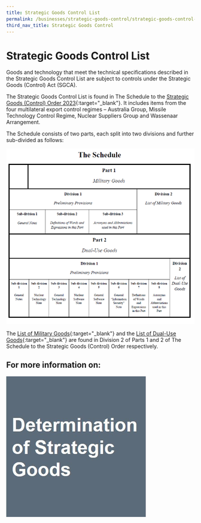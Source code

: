 ```yaml
---
title: Strategic Goods Control List
permalink: /businesses/strategic-goods-control/strategic-goods-control-list/
third_nav_title: Strategic Goods Control
---
```

# Strategic Goods Control List

Goods and technology that meet the technical specifications described in the Strategic Goods Control List are subject to controls under the Strategic Goods (Control) Act (SGCA).

The Strategic Goods Control List is found in The Schedule to the  [Strategic Goods (Control) Order 2023](https://sso.agc.gov.sg/SL/SGCA2002-S564-2021?DocDate=20220801&ValidDate=20221001){:target="_blank"}. It includes items from the four multilateral export control regimes – Australia Group, Missile Technology Control Regime, Nuclear Suppliers Group and Wassenaar Arrangement.

The Schedule consists of two parts, each split into two divisions and further sub-divided as follows:

![](/images/control-list1.png)  


The  [List of Military Goods](/businesses/strategic-goods-control/strategic-goods-control-list/list-of-military-goods){:target="_blank"} and the  [List of Dual-Use Goods](/businesses/strategic-goods-control/strategic-goods-control-list/list-of-dual-use-goods){:target="_blank"} are found in Division 2 of Parts 1 and 2 of The Schedule to the Strategic Goods (Control) Order respectively.

## For more information on:

[![](/images/SGC/SGCL.jpg)](/businesses/strategic-goods-control/strategic-goods-control-list-2/determination-of-strategic-goods)